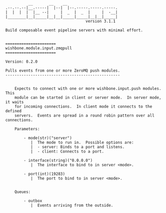               __       __    __
    .--.--.--|__.-----|  |--|  |--.-----.-----.-----.
    |  |  |  |  |__ --|     |  _  |  _  |     |  -__|
    |________|__|_____|__|__|_____|_____|__|__|_____|
                                       version 3.1.1

    Build composable event pipeline servers with minimal effort.


    ======================
    wishbone.module.input.zmqpull
    ======================

    Version: 0.2.0

    Pulls events from one or more ZeroMQ push modules.
    --------------------------------------------------


        Expects to connect with one or more wishbone.input.push modules.  This
        module can be started in client or server mode.  In server mode, it waits
        for incoming connections.  In client mode it connects to the defined
        servers.  Events are spread in a round robin pattern over all connections.

        Parameters:

            - mode(str)("server")
               |  The mode to run in.  Possible options are:
               |  - server: Binds to a port and listens.
               |  - client: Connects to a port.

            - interface(string)("0.0.0.0")
               |  The interface to bind to in server <mode>.

            - port(int)(19283)
               |  The port to bind to in server <mode>.


        Queues:

            - outbox
               |  Events arriving from the outside.


